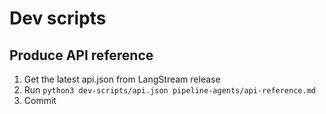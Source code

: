 # Dev scripts

## Produce API reference

1. Get the latest api.json from LangStream release
2. Run `python3 dev-scripts/api.json pipeline-agents/api-reference.md`
3. Commit
